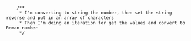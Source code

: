         /**
         * I'm converting to string the number, then set the string reverse and put in an array of characters
         * Then I'm doing an iteration for get the values and convert to Roman number
         */
